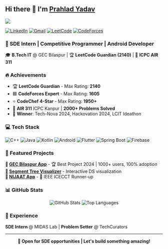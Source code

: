 ## Hi there 👋 I'm [Prahlad Yadav](https://github.com/Prahlad-07)

<img src="https://komarev.com/ghpvc/?username=Prahlad-07" />

[![LinkedIn](https://img.shields.io/badge/-LinkedIn-0077B5?style=flat-pill&logo=linkedin&logoColor=white)](https://www.linkedin.com/in/Prahlad-Yadav-Linkedin/)
[![Gmail](https://img.shields.io/badge/-Gmail-D14836?style=flat-pill&logo=gmail&logoColor=white)](mailto:prahlady444@gmail.com)
[![LeetCode](https://img.shields.io/badge/-LeetCode-FFA116?style=flat-pill&logo=leetcode&logoColor=white)](https://leetcode.com/Leetcode/)
[![CodeForces](https://img.shields.io/badge/-CodeForces-1F8ACB?style=flat-pill&logo=codeforces&logoColor=white)](https://codeforces.com/profile/YourHandle)

### 🚀 SDE Intern | Competitive Programmer | Android Developer

🎓 **B.Tech IT** @ GEC Bilaspur | 🏆 **LeetCode Guardian (2140)** | 🥇 **ICPC AIR 311**

### 🔥 Achievements
- 🏆 **LeetCode Guardian** - Max Rating: **2140**
- 🟦 **CodeForces Expert** - Max Rating: **1605** 
- ⭐ **CodeChef 4-Star** - Max Rating: **1950+**
- 🥇 **AIR 311** ICPC Kanpur | **2000+ Problems Solved**
- 🏅 **Winner**: Tech-Nova 2024, Hackovation 2024, LCIT Ideathon

### 💻 Tech Stack
<p>
  <img alt="C++" src="https://img.shields.io/badge/C++-00599C?style=flat-square&logo=cplusplus&logoColor=white" />
  <img alt="Java" src="https://img.shields.io/badge/Java-ED8B00?style=flat-square&logo=java&logoColor=white" />
  <img alt="Kotlin" src="https://img.shields.io/badge/Kotlin-7F52FF?style=flat-square&logo=kotlin&logoColor=white" />
  <img alt="Android" src="https://img.shields.io/badge/Android-3DDC84?style=flat-square&logo=android&logoColor=white" />
  <img alt="Flutter" src="https://img.shields.io/badge/Flutter-02569B?style=flat-square&logo=flutter&logoColor=white" />
  <img alt="Spring Boot" src="https://img.shields.io/badge/Spring_Boot-6DB33F?style=flat-square&logo=spring-boot&logoColor=white" />
  <img alt="Firebase" src="https://img.shields.io/badge/Firebase-FFCA28?style=flat-square&logo=firebase&logoColor=black" />
</p>

### 🚀 Featured Projects
**📱 [GEC Bilaspur App](https://github.com/Prahlad-07/GEC-App)** - 🏆 Best Project 2024 | 1000+ users, 100% adoption  
**🌳 [Segment Tree Visualizer](https://github.com/Prahlad-07/Segment-Tree)** - Interactive DS visualization  
**🚫 [NIJAAT App](https://github.com/Prahlad-07/NIJAAT)** - 🥈 IEEE ICECCT Runner-up  

### 📊 GitHub Stats
<div align="center">

![GitHub Stats](https://github-readme-stats.vercel.app/api?username=Prahlad-07&show_icons=true&theme=dark&hide_border=true&count_private=true)
![Top Languages](https://github-readme-stats.vercel.app/api/top-langs/?username=Prahlad-07&layout=compact&theme=dark&hide_border=true)

</div>

### 💼 Experience
**SDE Intern** @ MIDAS Lab | **Problem Setter** @ TechCurators

---
<div align="center">

**🎯 Open for SDE opportunities | Let's build something amazing!**

</div>
